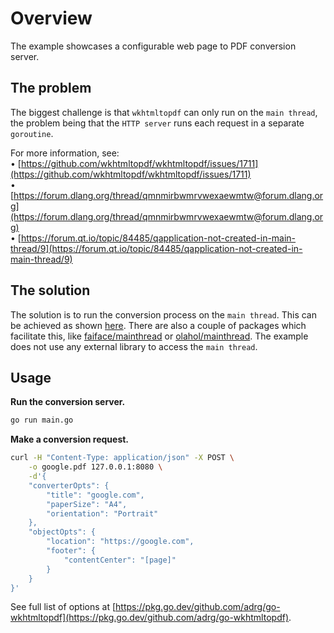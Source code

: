# Overview

The example showcases a configurable web page to PDF conversion server.

## The problem

The biggest challenge is that `wkhtmltopdf` can only run on the `main
thread`, the problem being that the `HTTP server` runs each request in
a separate `goroutine`.

For more information, see:  
• [https://github.com/wkhtmltopdf/wkhtmltopdf/issues/1711](https://github.com/wkhtmltopdf/wkhtmltopdf/issues/1711)  
• [https://forum.dlang.org/thread/qmnmirbwmrvwexaewmtw@forum.dlang.org](https://forum.dlang.org/thread/qmnmirbwmrvwexaewmtw@forum.dlang.org)  
• [https://forum.qt.io/topic/84485/qapplication-not-created-in-main-thread/9](https://forum.qt.io/topic/84485/qapplication-not-created-in-main-thread/9)

## The solution

The solution is to run the conversion process on the `main thread`. This can
be achieved as shown [here](https://github.com/golang/go/wiki/LockOSThread).
There are also a couple of packages which facilitate this, like
[faiface/mainthread](https://github.com/faiface/mainthread) or
[olahol/mainthread](https://github.com/olahol/mainthread). The example does
not use any external library to access the `main thread`.

## Usage

**Run the conversion server.**

```bash
go run main.go
```

**Make a conversion request.**

```bash
curl -H "Content-Type: application/json" -X POST \
    -o google.pdf 127.0.0.1:8080 \
    -d'{
    "converterOpts": {
        "title": "google.com",
        "paperSize": "A4",
        "orientation": "Portrait"
    },
    "objectOpts": {
        "location": "https://google.com",
        "footer": {
            "contentCenter": "[page]"
        }
    }
}'
```

See full list of options at [https://pkg.go.dev/github.com/adrg/go-wkhtmltopdf](https://pkg.go.dev/github.com/adrg/go-wkhtmltopdf).
